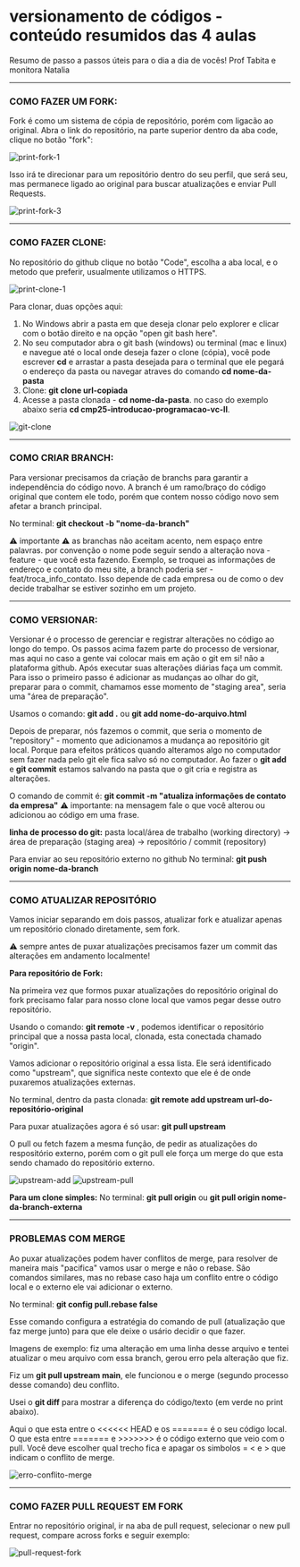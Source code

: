 # versionamento de códigos - conteúdo resumidos das 4 aulas

Resumo de passo a passos úteis para o dia a dia de vocês! 
Prof Tabita e monitora Natalia

---

### COMO FAZER UM FORK:

Fork é como um sistema de cópia de repositório, porém com ligacão ao original. 
Abra o link do repositório, na parte superior dentro da aba code, clique no botão "fork":

![print-fork-1](https://github.com/user-attachments/assets/8928adde-03ac-429d-b0c7-f2224f2ca69f)

Isso irá te direcionar para um repositório dentro do seu perfil, que será seu, mas permanece ligado ao original para buscar atualizações e enviar Pull Requests.

![print-fork-3](https://github.com/user-attachments/assets/c1e5aa3a-9f16-4df3-8c9b-d7470f7f9613)

---

### COMO FAZER CLONE:

No repositório do github clique no botão "Code", escolha a aba local, e o metodo que preferir, usualmente utilizamos o HTTPS. 

![print-clone-1](https://github.com/user-attachments/assets/27efefa9-1d35-4e2e-a304-984a5c2d7338)

Para clonar, duas opções aqui: 
1. No Windows abrir a pasta em que deseja clonar pelo explorer e clicar com o botão direito e na opção "open git bash here".
2. No seu computador abra o git bash (windows) ou terminal (mac e linux) e navegue até o local onde deseja fazer o clone (cópia), você pode escrever **cd** e arrastar a pasta desejada para o terminal que ele pegará o endereço da pasta ou navegar atraves do comando **cd nome-da-pasta**
3. Clone: **git clone url-copiada**
4. Acesse a pasta clonada - **cd nome-da-pasta**. no caso do exemplo abaixo seria **cd cmp25-introducao-programacao-vc-II**.

![git-clone](https://github.com/user-attachments/assets/7c9783d9-2e6d-4b62-b2f6-851e35994be3)

---

### COMO CRIAR BRANCH:

Para versionar precisamos da criação de branchs para garantir a independência do código novo. 
A branch é um ramo/braço do código original que contem ele todo, porém que contem nosso código novo sem afetar a branch principal. 

No terminal: **git checkout -b "nome-da-branch"**

⚠️ importante ⚠️ as branchas não aceitam acento, nem espaço entre palavras. por convenção o nome pode seguir sendo a alteração nova - feature - que você esta fazendo. 
Exemplo, se troquei as informações de endereço e contato do meu site, a branch poderia ser - feat/troca_info_contato.
Isso depende de cada empresa ou de como o dev decide trabalhar se estiver sozinho em um projeto.

---

### COMO VERSIONAR:

Versionar é o processo de gerenciar e registrar alterações no código ao longo do tempo. Os passos acima fazem parte do processo de versionar, mas aqui no caso a gente vai colocar mais em ação o git em si! não a plataforma github.
Após executar suas alterações diárias faça um commit. Para isso o primeiro passo é adicionar as mudanças ao olhar do git, preparar para o commit, chamamos esse momento de "staging area", seria uma "área de preparação".

Usamos o comando: **git add .** ou **git add nome-do-arquivo.html**

Depois de preparar, nós fazemos o commit, que seria o momento de "repository" - momento que adicionamos a mudança ao repositório git local. Porque para efeitos práticos quando alteramos algo no computador sem fazer nada pelo git ele fica salvo só no computador. Ao fazer o **git add** e **git commit** estamos salvando na pasta que o git cria e registra as alterações. 

O comando de commit é: **git commit -m "atualiza informações de contato da empresa"** ⚠️ importante: na mensagem fale o que você alterou ou adicionou ao código em uma frase.

**linha de processo do git:**
pasta local/área de trabalho (working directory) -> área de preparação (staging area) -> repositório / commit (repository) 

Para enviar ao seu repositório externo no github
No terminal: **git push origin nome-da-branch**

---

### COMO ATUALIZAR REPOSITÓRIO

Vamos iniciar separando em dois passos, atualizar fork e atualizar apenas um repositório clonado diretamente, sem fork.

⚠️ sempre antes de puxar atualizações precisamos fazer um commit das alterações em andamento localmente! 

**Para repositório de Fork:**

Na primeira vez que formos puxar atualizações do repositório original do fork precisamo falar para nosso clone local que vamos pegar desse outro repositório. 

Usando o comando: **git remote -v** , podemos identificar o repositório principal que a nossa pasta local, clonada, esta conectada chamado "origin". 

Vamos adicionar o repositório original a essa lista. Ele será identificado como "upstream", que significa neste contexto que ele é de onde puxaremos atualizações externas. 

No terminal, dentro da pasta clonada: **git remote add upstream url-do-repositório-original**

Para puxar atualizações agora é só usar: **git pull upstream**

O pull ou fetch fazem a mesma função, de pedir as atualizações do respositório externo, porém com o git pull ele força um merge do que esta sendo chamado do repositório externo.

![upstream-add](https://github.com/user-attachments/assets/650b9459-19b8-4250-802e-d294bc64ef6e)
![upstream-pull](https://github.com/user-attachments/assets/5879fdb9-1e67-4813-9355-2f7f90a25298)

**Para um clone simples:**
No terminal: **git pull origin** ou **git pull origin nome-da-branch-externa**

---

### PROBLEMAS COM MERGE

Ao puxar atualizações podem haver conflitos de merge, para resolver de maneira mais "pacifica" vamos usar o merge e não o rebase. São comandos similares, mas no rebase caso haja um conflito entre o código local e o externo ele vai adicionar o externo. 

No terminal: **git config pull.rebase false** 

Esse comando configura a estratégia do comando de pull (atualização que faz merge junto) para que ele deixe o usário decidir o que fazer.

Imagens de exemplo: fiz uma alteração em uma linha desse arquivo e tentei atualizar o meu arquivo com essa branch, gerou erro pela alteração que fiz. 

Fiz um **git pull upstream main**, ele funcionou e o merge (segundo processo desse comando) deu conflito.

Usei o **git diff** para mostrar a diferença do código/texto (em verde no print abaixo).

Aqui o que esta entre o <<<<<< HEAD e os ======= é o seu código local. O que esta entre ======= e >>>>>>> é o código externo que veio com o pull. Você deve escolher qual trecho fica e apagar os simbolos = < e > que indicam o conflito de merge.

![erro-conflito-merge](https://github.com/user-attachments/assets/635932be-87be-4630-a0fd-57cf07e47969)


---

### COMO FAZER PULL REQUEST EM FORK

Entrar no repositório original, ir na aba de pull request, selecionar o new pull request, compare across forks e seguir exemplo:

![pull-request-fork](https://github.com/user-attachments/assets/201858c2-fcb1-40b5-b68c-98e937f6a9b5)


